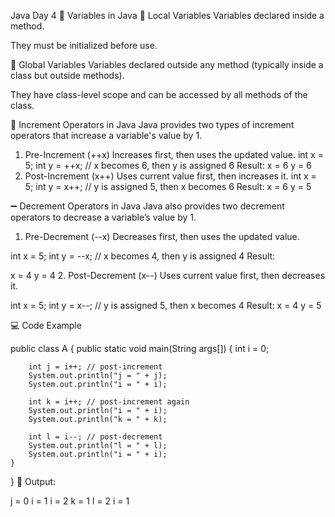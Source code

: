 Java Day 4
🧮 Variables in Java
🔹 Local Variables
Variables declared inside a method.

They must be initialized before use.

🔹 Global Variables
Variables declared outside any method (typically inside a class but outside methods).

They have class-level scope and can be accessed by all methods of the class.

🔁 Increment Operators in Java
Java provides two types of increment operators that increase a variable's value by 1.

1. Pre-Increment (++x)
Increases first, then uses the updated value.
int x = 5;
int y = ++x;  // x becomes 6, then y is assigned 6
Result:
x = 6
y = 6
2. Post-Increment (x++)
Uses current value first, then increases it.
int x = 5;
int y = x++;  // y is assigned 5, then x becomes 6
Result:
x = 6
y = 5

➖ Decrement Operators in Java
Java also provides two decrement operators to decrease a variable’s value by 1.

1. Pre-Decrement (--x)
Decreases first, then uses the updated value.


int x = 5;
int y = --x;  // x becomes 4, then y is assigned 4
Result:


x = 4
y = 4
2. Post-Decrement (x--)
Uses current value first, then decreases it.

int x = 5;
int y = x--;  // y is assigned 5, then x becomes 4
Result:
x = 4
y = 5

💻 Code Example

public class A {
    public static void main(String args[]) {
        int i = 0;

        int j = i++; // post-increment
        System.out.println("j = " + j);
        System.out.println("i = " + i);

        int k = i++; // post-increment again
        System.out.println("i = " + i);
        System.out.println("k = " + k);

        int l = i--; // post-decrement
        System.out.println("l = " + l);
        System.out.println("i = " + i);
    }
}
📝 Output:

j = 0
i = 1
i = 2
k = 1
l = 2
i = 1


